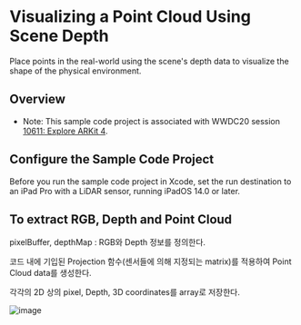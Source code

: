 # Visualizing a Point Cloud Using Scene Depth

Place points in the real-world using the scene's depth data to visualize the shape of the physical environment.  

## Overview

- Note: This sample code project is associated with WWDC20 session [10611: Explore ARKit 4](https://developer.apple.com/wwdc20/10611/).

## Configure the Sample Code Project

Before you run the sample code project in Xcode, set the run destination to an iPad Pro with a LiDAR sensor, running iPadOS 14.0 or later.

## To extract RGB, Depth and Point Cloud

pixelBuffer, depthMap : RGB와 Depth 정보를 정의한다.

코드 내에 기입된 Projection 함수(센서들에 의해 지정되는 matrix)를 적용하여 Point Cloud data를 생성한다.

각각의 2D 상의 pixel, Depth, 3D coordinates를 array로 저장한다.

![image](https://user-images.githubusercontent.com/35245580/112245845-09f50380-8c95-11eb-9dda-b79e717379d3.png)
